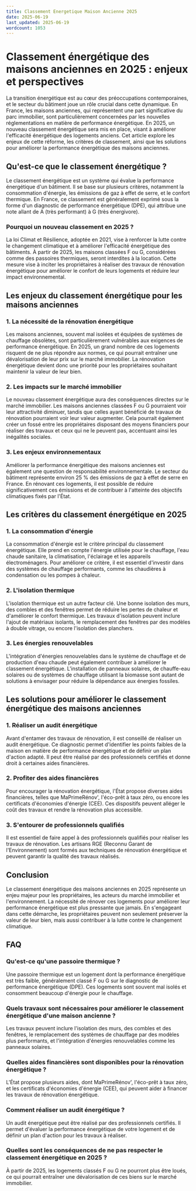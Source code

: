 ```yaml
---
title: Classement Energetique Maison Ancienne 2025
date: 2025-06-19
last_updated: 2025-06-19
wordcount: 1053
---
```


# Classement énergétique des maisons anciennes en 2025 : enjeux et perspectives

La transition énergétique est au cœur des préoccupations contemporaines, et le secteur du bâtiment joue un rôle crucial dans cette dynamique. En France, les maisons anciennes, qui représentent une part significative du parc immobilier, sont particulièrement concernées par les nouvelles réglementations en matière de performance énergétique. En 2025, un nouveau classement énergétique sera mis en place, visant à améliorer l'efficacité énergétique des logements anciens. Cet article explore les enjeux de cette réforme, les critères de classement, ainsi que les solutions pour améliorer la performance énergétique des maisons anciennes.

## Qu'est-ce que le classement énergétique ?

Le classement énergétique est un système qui évalue la performance énergétique d'un bâtiment. Il se base sur plusieurs critères, notamment la consommation d'énergie, les émissions de gaz à effet de serre, et le confort thermique. En France, ce classement est généralement exprimé sous la forme d'un diagnostic de performance énergétique (DPE), qui attribue une note allant de A (très performant) à G (très énergivore).

### Pourquoi un nouveau classement en 2025 ?

La loi Climat et Résilience, adoptée en 2021, vise à renforcer la lutte contre le changement climatique et à améliorer l'efficacité énergétique des bâtiments. À partir de 2025, les maisons classées F ou G, considérées comme des passoires thermiques, seront interdites à la location. Cette mesure vise à inciter les propriétaires à réaliser des travaux de rénovation énergétique pour améliorer le confort de leurs logements et réduire leur impact environnemental.

## Les enjeux du classement énergétique pour les maisons anciennes

### 1. La nécessité de la rénovation énergétique

Les maisons anciennes, souvent mal isolées et équipées de systèmes de chauffage obsolètes, sont particulièrement vulnérables aux exigences de performance énergétique. En 2025, un grand nombre de ces logements risquent de ne plus répondre aux normes, ce qui pourrait entraîner une dévalorisation de leur prix sur le marché immobilier. La rénovation énergétique devient donc une priorité pour les propriétaires souhaitant maintenir la valeur de leur bien.

### 2. Les impacts sur le marché immobilier

Le nouveau classement énergétique aura des conséquences directes sur le marché immobilier. Les maisons anciennes classées F ou G pourraient voir leur attractivité diminuer, tandis que celles ayant bénéficié de travaux de rénovation pourraient voir leur valeur augmenter. Cela pourrait également créer un fossé entre les propriétaires disposant des moyens financiers pour réaliser des travaux et ceux qui ne le peuvent pas, accentuant ainsi les inégalités sociales.

### 3. Les enjeux environnementaux

Améliorer la performance énergétique des maisons anciennes est également une question de responsabilité environnementale. Le secteur du bâtiment représente environ 25 % des émissions de gaz à effet de serre en France. En rénovant ces logements, il est possible de réduire significativement ces émissions et de contribuer à l'atteinte des objectifs climatiques fixés par l'État.

## Les critères du classement énergétique en 2025

### 1. La consommation d'énergie

La consommation d'énergie est le critère principal du classement énergétique. Elle prend en compte l'énergie utilisée pour le chauffage, l'eau chaude sanitaire, la climatisation, l'éclairage et les appareils électroménagers. Pour améliorer ce critère, il est essentiel d'investir dans des systèmes de chauffage performants, comme les chaudières à condensation ou les pompes à chaleur.

### 2. L'isolation thermique

L'isolation thermique est un autre facteur clé. Une bonne isolation des murs, des combles et des fenêtres permet de réduire les pertes de chaleur et d'améliorer le confort thermique. Les travaux d'isolation peuvent inclure l'ajout de matériaux isolants, le remplacement des fenêtres par des modèles à double vitrage, ou encore l'isolation des planchers.

### 3. Les énergies renouvelables

L'intégration d'énergies renouvelables dans le système de chauffage et de production d'eau chaude peut également contribuer à améliorer le classement énergétique. L'installation de panneaux solaires, de chauffe-eau solaires ou de systèmes de chauffage utilisant la biomasse sont autant de solutions à envisager pour réduire la dépendance aux énergies fossiles.

## Les solutions pour améliorer le classement énergétique des maisons anciennes

### 1. Réaliser un audit énergétique

Avant d'entamer des travaux de rénovation, il est conseillé de réaliser un audit énergétique. Ce diagnostic permet d'identifier les points faibles de la maison en matière de performance énergétique et de définir un plan d'action adapté. Il peut être réalisé par des professionnels certifiés et donne droit à certaines aides financières.

### 2. Profiter des aides financières

Pour encourager la rénovation énergétique, l'État propose diverses aides financières, telles que MaPrimeRénov', l'éco-prêt à taux zéro, ou encore les certificats d'économies d'énergie (CEE). Ces dispositifs peuvent alléger le coût des travaux et rendre la rénovation plus accessible.

### 3. S'entourer de professionnels qualifiés

Il est essentiel de faire appel à des professionnels qualifiés pour réaliser les travaux de rénovation. Les artisans RGE (Reconnu Garant de l'Environnement) sont formés aux techniques de rénovation énergétique et peuvent garantir la qualité des travaux réalisés.

## Conclusion

Le classement énergétique des maisons anciennes en 2025 représente un enjeu majeur pour les propriétaires, les acteurs du marché immobilier et l'environnement. La nécessité de rénover ces logements pour améliorer leur performance énergétique est plus pressante que jamais. En s'engageant dans cette démarche, les propriétaires peuvent non seulement préserver la valeur de leur bien, mais aussi contribuer à la lutte contre le changement climatique. 

## FAQ

### Qu'est-ce qu'une passoire thermique ?

Une passoire thermique est un logement dont la performance énergétique est très faible, généralement classé F ou G sur le diagnostic de performance énergétique (DPE). Ces logements sont souvent mal isolés et consomment beaucoup d'énergie pour le chauffage.

### Quels travaux sont nécessaires pour améliorer le classement énergétique d'une maison ancienne ?

Les travaux peuvent inclure l'isolation des murs, des combles et des fenêtres, le remplacement des systèmes de chauffage par des modèles plus performants, et l'intégration d'énergies renouvelables comme les panneaux solaires.

### Quelles aides financières sont disponibles pour la rénovation énergétique ?

L'État propose plusieurs aides, dont MaPrimeRénov', l'éco-prêt à taux zéro, et les certificats d'économies d'énergie (CEE), qui peuvent aider à financer les travaux de rénovation énergétique.

### Comment réaliser un audit énergétique ?

Un audit énergétique peut être réalisé par des professionnels certifiés. Il permet d'évaluer la performance énergétique de votre logement et de définir un plan d'action pour les travaux à réaliser.

### Quelles sont les conséquences de ne pas respecter le classement énergétique en 2025 ?

À partir de 2025, les logements classés F ou G ne pourront plus être loués, ce qui pourrait entraîner une dévalorisation de ces biens sur le marché immobilier.